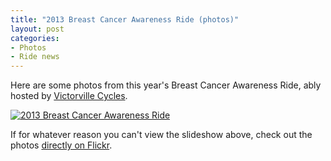 ```yaml
---
title: "2013 Breast Cancer Awareness Ride (photos)"
layout: post
categories:
- Photos
- Ride news
---
```


Here are some photos from this year's Breast Cancer Awareness Ride, ably hosted by [Victorville Cycles](https://victorvillecycles.com/).

[![2013 Breast Cancer Awareness Ride](https://farm4.staticflickr.com/3716/10234875685_e8359e58b3_z.jpg)](https://www.flickr.com/photos/gregraven/albums/72157636480330123 "2013 Breast Cancer Awareness Ride")<script async="" charset="utf-8" src="//embedr.flickr.com/assets/client-code.js"></script>

If for whatever reason you can't view the slideshow above, check out the photos [directly on Flickr](https://www.flickr.com/photos/gregraven/sets/72157636480330123/).